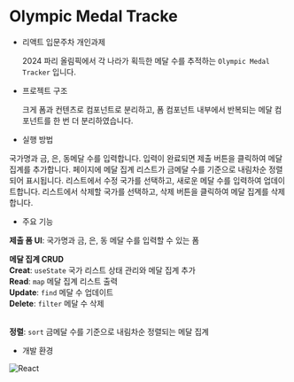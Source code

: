 # Olympic Medal Tracke

-   리액트 입문주차 개인과제

    2024 파리 올림픽에서 각 나라가 획득한 메달 수를 추적하는 `Olympic Medal Tracker` 입니다.

-   프로젝트 구조

    크게 폼과 컨텐츠로 컴포넌트로 분리하고, 폼 컴포넌트 내부에서 반복되는 메달 컴포넌트를 한 번 더 분리하였습니다.

-   실행 방법

국가명과 금, 은, 동메달 수를 입력합니다. 입력이 완료되면 제출 버튼을 클릭하여 메달 집계를 추가합니다. 페이지에 메달 집계 리스트가 금메달 수를 기준으로 내림차순 정렬되어 표시됩니다. 리스트에서 수정 국가를 선택하고, 새로운 메달 수를 입력하여 업데이트합니다. 리스트에서 삭제할 국가를 선택하고, 삭제 버튼을 클릭하여 메달 집계를 삭제합니다.

-   주요 기능

**제출 폼 UI**: 국가명과 금, 은, 동 메달 수를 입력할 수 있는 폼

**메달 집계 CRUD** <br/>
**Creat**: `useState` 국가 리스트 상태 관리와 메달 집계 추가<br/>
**Read**: `map` 메달 집계 리스트 출력<br/>
**Update**: `find` 메달 수 업데이트<br/>
**Delete**: `filter` 메달 수 삭제<br/><br/>

**정렬**: `sort` 금메달 수를 기준으로 내림차순 정렬되는 메달 집계<br/>

-   개발 환경

![React](https://img.shields.io/badge/react-%2320232a.svg?style=for-the-badge&logo=react&logoColor=%2361DAFB)
